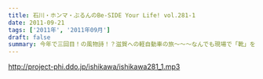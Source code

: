 ```yaml
---
title: 石川・ホンマ・ぶるんのBe-SIDE Your Life! vol.281-1
date: 2011-09-21
tags: ['2011年', '2011年09月']
draft: false
summary: 今年で三回目！の風物詩！？滋賀への軽自動車の旅～～～なんでも現場で「靴」を購入するほど！？の大雨にも遭遇したとかしないとか。NAMAE
---
```


http://project-phi.ddo.jp/ishikawa/ishikawa281_1.mp3
